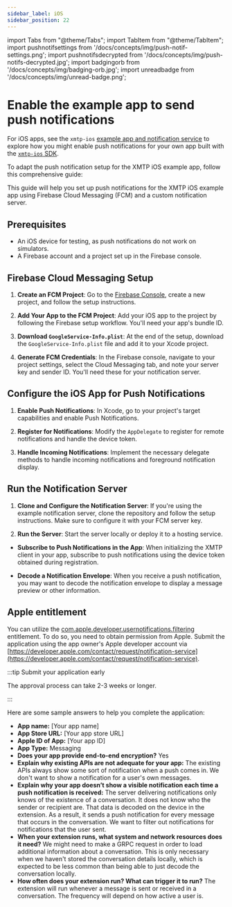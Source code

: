 ```yaml
---
sidebar_label: iOS
sidebar_position: 22
---
```


import Tabs from "@theme/Tabs";
import TabItem from "@theme/TabItem";
import pushnotifsettings from '/docs/concepts/img/push-notif-settings.png';
import pushnotifsdecrypted from '/docs/concepts/img/push-notifs-decrypted.jpg';
import badgingorb from '/docs/concepts/img/badging-orb.jpg';
import unreadbadge from '/docs/concepts/img/unread-badge.png';

# Enable the example app to send push notifications

For iOS apps, see the `xmtp-ios` [example app and notification service](https://github.com/xmtp/xmtp-ios/tree/main/XMTPiOSExample) to explore how you might enable push notifications for your own app built with the [`xmtp-ios` SDK](https://github.com/xmtp/xmtp-ios).

To adapt the push notification setup for the XMTP iOS example app, follow this comprehensive guide:

This guide will help you set up push notifications for the XMTP iOS example app using Firebase Cloud Messaging (FCM) and a custom notification server.

## Prerequisites

- An iOS device for testing, as push notifications do not work on simulators.
- A Firebase account and a project set up in the Firebase console.

## Firebase Cloud Messaging Setup

1. **Create an FCM Project**: Go to the [Firebase Console](https://console.firebase.google.com/), create a new project, and follow the setup instructions.

2. **Add Your App to the FCM Project**: Add your iOS app to the project by following the Firebase setup workflow. You'll need your app's bundle ID.

3. **Download `GoogleService-Info.plist`**: At the end of the setup, download the `GoogleService-Info.plist` file and add it to your Xcode project.

4. **Generate FCM Credentials**: In the Firebase console, navigate to your project settings, select the Cloud Messaging tab, and note your server key and sender ID. You'll need these for your notification server.

## Configure the iOS App for Push Notifications

1. **Enable Push Notifications**: In Xcode, go to your project's target capabilities and enable Push Notifications.

2. **Register for Notifications**: Modify the `AppDelegate` to register for remote notifications and handle the device token.

3. **Handle Incoming Notifications**: Implement the necessary delegate methods to handle incoming notifications and foreground notification display.

## Run the Notification Server

1. **Clone and Configure the Notification Server**: If you're using the example notification server, clone the repository and follow the setup instructions. Make sure to configure it with your FCM server key.

2. **Run the Server**: Start the server locally or deploy it to a hosting service.

- **Subscribe to Push Notifications in the App**: When initializing the XMTP client in your app, subscribe to push notifications using the device token obtained during registration.

- **Decode a Notification Envelope**: When you receive a push notification, you may want to decode the notification envelope to display a message preview or other information.

## Apple entitlement

You can utilize the [com.apple.developer.usernotifications.filtering](https://developer.apple.com/documentation/bundleresources/entitlements/com_apple_developer_usernotifications_filtering) entitlement. To do so, you need to obtain permission from Apple. Submit the application using the app owner's Apple developer account via [https://developer.apple.com/contact/request/notification-service](https://developer.apple.com/contact/request/notification-service).

:::tip Submit your application early

The approval process can take 2-3 weeks or longer.

:::

Here are some sample answers to help you complete the application:

- **App name:** [Your app name]
- **App Store URL:** [Your app store URL]
- **Apple ID of App:** [Your app ID]
- **App Type:** Messaging
- **Does your app provide end-to-end encryption?** Yes
- **Explain why existing APIs are not adequate for your app:** The existing APIs always show some sort of notification when a push comes in. We don't want to show a notification for a user's own messages.
- **Explain why your app doesn’t show a visible notification each time a push notification is received:** The server delivering notifications only knows of the existence of a conversation. It does not know who the sender or recipient are. That data is decoded on the device in the extension. As a result, it sends a push notification for every message that occurs in the conversation. We want to filter out notifications for notifications that the user sent.
- **When your extension runs, what system and network resources does it need?** We might need to make a GRPC request in order to load additional information about a conversation. This is only necessary when we haven't stored the conversation details locally, which is expected to be less common than being able to just decode the conversation locally.
- **How often does your extension run? What can trigger it to run?** The extension will run whenever a message is sent or received in a conversation. The frequency will depend on how active a user is.
